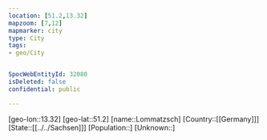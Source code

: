 ```yaml
---
location: [51.2,13.32]
mapzoom: [7,12] 
mapmarker: city 
type: City
tags:
- geo/City


SpocWebEntityId: 32080
isDeleted: false
confidential: public

---
```

[geo-lon::13.32]
[geo-lat::51.2]
[name::Lommatzsch]
[Country::[[Germany]]]
[State::[[../../Sachsen]]]
[Population::]
[Unknown::]

